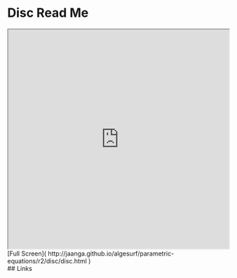Disc Read Me
===

<iframe src='http://jaanga.github.io/algesurf/parametric-equations/r2/disc/disc.html' width=100% height=500px >
There is an `iframe` here. It is not visible when viewed on github.com/algesurf. To view, please see 'Project Links' below.
</iframe>
[Full Screen]( http://jaanga.github.io/algesurf/parametric-equations/r2/disc/disc.html )
<br>
## Links 
<http://www.3d-meier.de/tut3/Seite125.html>  
